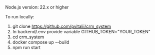 Node.js version: 22.x or higher

To run locally:

1. git clone https://github.com/pvitalii/crm_system
2. In backend/.env provide variable GITHUB_TOKEN="YOUR_TOKEN"
3. cd crm_system
4. docker compose up --build
5. npm run start
